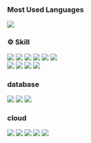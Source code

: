 <h3 align="left">Most Used Languages</h3>
<p align="left">
  <a href="https://github.com/eunoia73">
    <img align="center" src="https://github-readme-stats.vercel.app/api/top-langs/?username=eunoia73&layout=compact&hide=css,scss" />
  </a>
</p>


### ⚙️ Skill

<img src="https://img.shields.io/badge/java-20232a.svg?style=for-the-badge&logo=java&logoColor=#6DB33F" />  <img src="https://img.shields.io/badge/jsp-20232a.svg?style=for-the-badge&logo=jsp&logoColor=#6DB33F" /> <img src="https://img.shields.io/badge/jpa-20232a.svg?style=for-the-badge&logo=jpa&logoColor=#6DB33F" /> <img src="https://img.shields.io/badge/spring-20232a.svg?style=for-the-badge&logo=spring&logoColor=#6DB33F" /> <img src="https://img.shields.io/badge/springboot-20232a.svg?style=for-the-badge&logo=spring Boot&logoColor=#6DB33F" /> <img src="https://img.shields.io/badge/springsecurity-20232a.svg?style=for-the-badge&logo=springsecurity&logoColor=#6DB33F" />
<br>
<img src="https://img.shields.io/badge/html5-20232a.svg?style=for-the-badge&logo=html5&logoColor=#E34F26" /> <img src="https://img.shields.io/badge/css3-20232a.svg?style=for-the-badge&logo=css3&logoColor=#1572B6" /> <img src="https://img.shields.io/badge/javascript-20232a.svg?style=for-the-badge&logo=javascript&logoColor=#F7DF1E" />  <img src="https://img.shields.io/badge/c-20232a.svg?style=for-the-badge&logo=c&logoColor=#A8B9CC" />

### database
<img src="https://img.shields.io/badge/mysql-20232a.svg?style=for-the-badge&logo=mysql&logoColor=##4479A1" /> <img src="https://img.shields.io/badge/mongodb-20232a.svg?style=for-the-badge&logo=mongodb&logoColor=#47A248" /> <img src="https://img.shields.io/badge/oracle-20232a.svg?style=for-the-badge&logo=oracle&logoColor=#47A248" /> 

### cloud
<img src="https://img.shields.io/badge/nginx-20232a.svg?style=for-the-badge&logo=nginx&logoColor=##009639" /> <img src="https://img.shields.io/badge/amazonec2-20232a.svg?style=for-the-badge&logo=amazonec2&logoColor=##FF9900" /> <img src="https://img.shields.io/badge/amazonrds-20232a.svg?style=for-the-badge&logo=amazonrds&logoColor=##527FFF" /> <img src="https://img.shields.io/badge/amazons3-20232a.svg?style=for-the-badge&logo=amazons3&logoColor=#569A31" /> <img src="https://img.shields.io/badge/awslambda-20232a.svg?style=for-the-badge&logo=awslambda&logoColor=#FF9900" /> 


<!--
**eunoia73/eunoia73** is a ✨ _special_ ✨ repository because its `README.md` (this file) appears on your GitHub profile.

Here are some ideas to get you started:

- 🔭 I’m currently working on ...
- 🌱 I’m currently learning ...
- 👯 I’m looking to collaborate on ...
- 🤔 I’m looking for help with ...
- 💬 Ask me about ...
- 📫 How to reach me: ...
- 😄 Pronouns: ...
- ⚡ Fun fact: ...
-->

